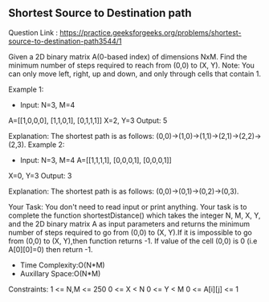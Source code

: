 ## Shortest Source to Destination path

Question Link : https://practice.geeksforgeeks.org/problems/shortest-source-to-destination-path3544/1

Given a 2D binary matrix A(0-based index) of dimensions NxM. Find the minimum number of steps required to reach from (0,0) to (X, Y).
Note: You can only move left, right, up and down, and only through cells that contain 1.

Example 1:

- Input:
N=3, M=4

A=[[1,0,0,0], 
   [1,1,0,1],
   [0,1,1,1]]
X=2, Y=3 
Output:
5

Explanation:
The shortest path is as follows:
(0,0)->(1,0)->(1,1)->(2,1)->(2,2)->(2,3).
Example 2:

- Input:
N=3, M=4
A=[[1,1,1,1],
   [0,0,0,1],
   [0,0,0,1]]

X=0, Y=3
Output:
3

Explanation:
The shortest path is as follows:
(0,0)->(0,1)->(0,2)->(0,3).

Your Task:
You don't need to read input or print anything. Your task is to complete the function shortestDistance() which takes the integer N, M, X, Y, and the 2D binary matrix A as input parameters and returns the minimum number of steps required to go from (0,0) to (X, Y).If it is impossible to go from (0,0) to (X, Y),then function returns -1. If value of the cell (0,0) is 0 (i.e  A[0][0]=0) then return -1.

- Time Complexity:O(N*M)
- Auxillary Space:O(N*M)

Constraints:
1 <= N,M <= 250
0 <= X < N
0 <= Y < M
0 <= A[i][j] <= 1